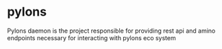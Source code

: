# pylons

Pylons daemon is the project responsible for providing rest api and amino endpoints necessary for interacting with pylons eco system
